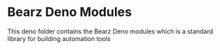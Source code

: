 # Bearz Deno Modules

This deno folder contains the Bearz Deno modules
which is a standard library for building automation tools

